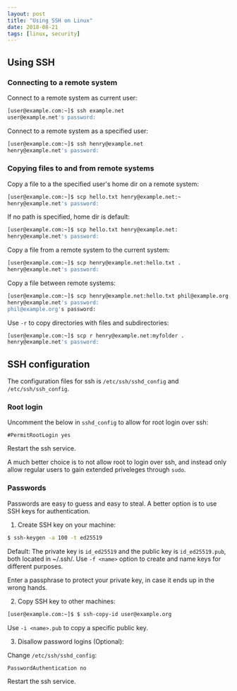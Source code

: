 ```yaml
---
layout: post
title: "Using SSH on Linux"
date: 2018-08-21
tags: [linux, security]
---
```


## Using SSH

### Connecting to a remote system

Connect to a remote system as current user:

```bash
[user@example.com:~]$ ssh example.net
user@example.net's password:
```

Connect to a remote system as a specified user:

```bash
[user@example.com:~]$ ssh henry@example.net
henry@example.net's password:
```

### Copying files to and from remote systems

Copy a file to a the specified user's home dir on a remote system:

```bash
[user@example.com:~]$ scp hello.txt henry@example.net:~
henry@example.net's password:
```

If no path is specified, home dir is default:

```bash
[user@example.com:~]$ scp hello.txt henry@example.net:
henry@example.net's password:
```

Copy a file from a remote system to the current system:

```bash
[user@example.com:~]$ scp henry@example.net:hello.txt .
henry@example.net's password:
```

Copy a file between remote systems:

```bash
[user@example.com:~]$ scp henry@example.net:hello.txt phil@example.org:
henry@example.net's password:
phil@example.org's password:
```

Use `-r` to copy directories with files and subdirectories:

```bash
[user@example.com:~]$ scp r henry@example.net:myfolder .
henry@example.net's password:
```

## SSH configuration

The configuration files for ssh is `/etc/ssh/sshd_config` and `/etc/ssh/ssh_config`.

### Root login

Uncomment the below in `sshd_config` to allow for root login over ssh:

```
#PermitRootLogin yes
```

Restart the ssh service.

A much better choice is to not allow root to login over ssh, and instead only allow regular users to gain extended priveleges through `sudo`.

### Passwords

Passwords are easy to guess and easy to steal. A better option is to use SSH keys for authentication.

1) Create SSH key on your machine:

```bash
$ ssh-keygen -a 100 -t ed25519
```

Default: The private key is `id_ed25519` and the public key is `id_ed25519.pub`, both located in ~/.ssh/.  Use `-f <name>` option to create and name keys for different purposes.

Enter a passphrase to protect your private key, in case it ends up in the wrong hands.

2) Copy SSH key to other machines:

```bash
[user@example.com:~]$ $ ssh-copy-id user@example.org
```

Use `-i <name>.pub` to copy a specific public key.

3) Disallow password logins (Optional):

Change `/etc/ssh/sshd_config`:

```
PasswordAuthentication no
```

Restart the ssh service.






